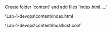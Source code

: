 Create folder 'content' and add files 'index.html.....'

\Lab-1-devops\content\index.html

\Lab-1-devops\content\localhost.conf
